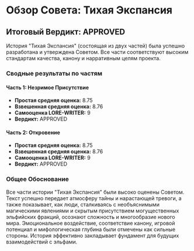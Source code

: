 # Обзор Совета: Тихая Экспансия

## Итоговый Вердикт: APPROVED

История "Тихая Экспансия" (состоящая из двух частей) была успешно разработана и утверждена Советом. Все части соответствуют высоким стандартам качества, канону и нарративным целям проекта.

### Сводные результаты по частям

#### Часть 1: Незримое Присутствие
- **Простая средняя оценка:** 8.75
- **Взвешенная средняя оценка:** 8.76
- **Самооценка LORE-WRITER:** 9
- **Вердикт:** APPROVED

#### Часть 2: Откровение
- **Простая средняя оценка:** 8.75
- **Взвешенная средняя оценка:** 8.76
- **Самооценка LORE-WRITER:** 9
- **Вердикт:** APPROVED

### Общее Обоснование

Все части истории "Тихая Экспансия" были высоко оценены Советом. Текст успешно передает атмосферу тайны и нарастающей тревоги, а также показывает, как люди, сталкиваясь с необъяснимыми магическими явлениями и скрытым присутствием могущественных эльфийских фракций, осознают сложность и многообразие нового мира. Эмоциональное воздействие, соответствие канону, игровой потенциал и мифологическая глубина были отмечены как сильные стороны. История эффективно закладывает фундамент для будущих взаимодействий с эльфами.
